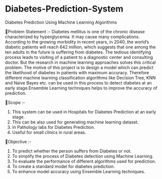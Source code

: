 # Diabetes-Prediction-System 
Diabetes Prediction Using Machine Learning Algorithms

📌Problem Statement :-
Diabetes mellitus is one of the chronic disease characterized by hyperglycemia. It may cause
many complications. According to the growing morbidity in recent years, in 2040, the world’s
diabetic patients will reach 642 million, which suggests that one among the ten adults in the
future is suffering from diabetes. The tedious identifying process leads to visiting of a patient
to a diagnostic center and consulting doctor. But the research in machine learning approaches
solves this critical problem. The motive of this project is to design a model which can predict
the likelihood of diabetes in patients with maximum accuracy. Therefore different machine
learning classification algorithms like Decision Tree, KNN and Naive Bayes etc. can be
used in this process to detect diabetes at an early stage.Ensemble Learning techniques helps
to improve the accuracy of prediction.

📌Scope :-
1. This system can be used in Hospitals for Diabetes Prediction at an early stage.
2. This can be also used for generating machine learning dataset.
3. In Pathology labs for Diabetes Prediction.
4. Useful for small clinics in rural areas.


📌Objective :-
1. To predict whether the person suffers from Diabetes or not.
2. To simplify the process of Diabetes detection using Machine Learning.
3. To evaluate the performance of different algorithms used for prediction.
4. To create a standard model for diabetes prediction.
5. To enhance model accuracy using Ensemble Learning techniques.

